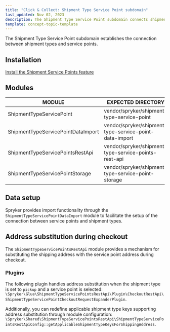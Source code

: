 ```yaml
---
title: "Click & Collect: Shipment Type Service Point subdomain"
last_updated: Nov 02, 2023
description: The Shipment Type Service Point subdomain connects shipment types and service points.
template: concept-topic-template
---
```


The Shipment Type Service Point subdomain establishes the connection between shipment types and service points.

## Installation

[Install the Shipment Service Points feature](/docs/pbc/all/carrier-management/latest/unified-commerce/install-features/install-the-shipment-service-points-feature.html)

## Modules

| MODULE                             | EXPECTED DIRECTORY                                      |
|------------------------------------|---------------------------------------------------------|
| ShipmentTypeServicePoint           | vendor/spryker/shipment-type-service-point              |
| ShipmentTypeServicePointDataImport | vendor/spryker/shipment-type-service-point-data-import  |
| ShipmentTypeServicePointsRestApi   | vendor/spryker/shipment-type-service-points-rest-api    |
| ShipmentTypeServicePointStorage    | vendor/spryker/shipment-type-service-point-storage      |

## Data setup

Spryker provides import functionality through the `ShipmentTypeServicePointDataImport` module to facilitate the setup of the connection between service points and shipment types.

## Address substitution during checkout

The `ShipmentTypeServicePointsRestApi` module provides a mechanism for substituting the shipping address with the service point address during checkout.

### Plugins

The following plugin handles address substitution when the shipment type is set to `pickup` and a service point is selected: `\Spryker\Glue\ShipmentTypeServicePointsRestApi\Plugin\CheckoutRestApi\ShipmentTypeServicePointCheckoutRequestExpanderPlugin`.

Additionally, you can redefine applicable shipment type keys supporting address substitution through module configuration: `\Spryker\Shared\ShipmentTypeServicePointsRestApi\ShipmentTypeServicePointsRestApiConfig::getApplicableShipmentTypeKeysForShippingAddress`.
